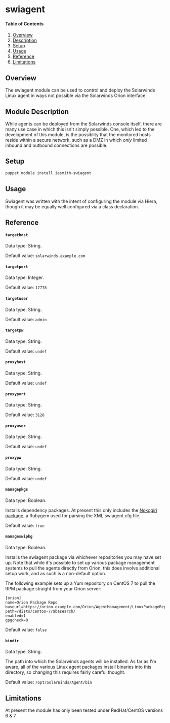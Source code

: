 # swiagent

#### Table of Contents

1. [Overview](#overview)
2. [Description](#module-description)
3. [Setup](#setup)
4. [Usage](#usage)
5. [Reference](#reference)
5. [Limitations](#limitations)

## Overview

The swiagent module can be used to control and deploy the Solarwinds Linux agent in ways not possible via the Solarwinds Orion interface.

## Module Description

While agents can be deployed from the Solarwinds console itself, there are many use case in which this isn't simply possible. One, which led to the development of this module, is the possiblity that the monitored hosts reside within a secure network, such as a DMZ in which *only* limited inbound and outbound connections are possible.

## Setup

~~~bash
puppet module install iesmith-swiagent
~~~

## Usage

Swiagent was written with the intent of configuring the module via Hiera, though it may be equally well configured via a class declaration. 

## Reference

#### `targethost`

Data type: String.

Default value: `solarwinds.example.com`

#### `targetport`

Data type: Integer.

Default value: `17778`

#### `targetuser`

Data type: String.

Default value: `admin`

#### `targetpw`

Data type: String.

Default value: `undef`

#### `proxyhost`

Data type: String.

Default value: `undef`

#### `proxyport`

Data type: String.

Default value: `3128`

#### `proxyuser`

Data type: String.

Default value: `undef`

#### `proxypw`

Data type: String.

Default value: `undef`

#### `managepkgs`

Data type: Boolean.

Installs dependency packages. At present this only includes the [Nokogiri package](http://www.nokogiri.org/), a Rubygem used for parsing the XML swiagent.cfg file.

Default value: `true`

#### `manageswipkg`

Data type: Boolean.

Installs the swiagent package via whichever repositories you may have set up. Note that while it's possible to set up various package management systems to pull the agents directly from Orion, this does involve additional setup work, and as such is a non-default option.

The following example sets up a Yum repository on CentOS 7 to pull the RPM package straight from your Orion server:

```shell
[orion]
name=Orion Package Repo
baseurl=https://orion.example.com/Orion/AgentManagement/LinuxPackageRepository.ashx?path=/dists/centos-7/$basearch/
enabled=1
gpgcheck=0
```

Default value: `false`

#### `bindir`

Data type: String.

The path into which the Solarwinds agents will be installed. As far as I'm aware, all of the various Linux agent packages install binaries into this directory, so changing this requires fairly careful thought.

Default value: `/opt/SolarWinds/Agent/bin`

## Limitations

At present the module has only been tested under RedHat/CentOS versions 6 & 7. 


